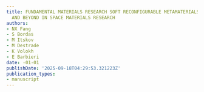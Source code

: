 ```yaml
---
title: FUNDAMENTAL MATERIALS RESEARCH SOFT RECONFIGURABLE METAMATERIALS-THE NEXT DECADE
  AND BEYOND IN SPACE MATERIALS RESEARCH
authors:
- NX Fang
- S Bordas
- M Itskov
- M Destrade
- K Volokh
- E Barbieri
date: -01-01
publishDate: '2025-09-18T04:29:53.321223Z'
publication_types:
- manuscript
---
```

